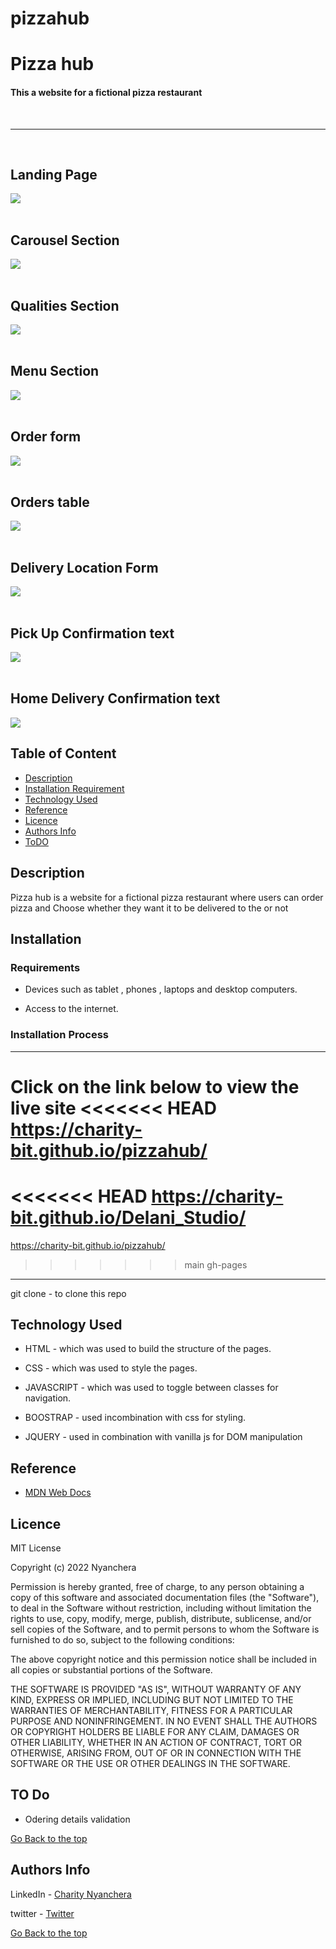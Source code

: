 # pizzahub


<h1>Pizza hub</h1>

<h4>This a website for a fictional pizza restaurant</h4>

<br>

<hr>
<br>

<h2>Landing Page</h2>
<img src="./images/landing.png">
<br>


<br>
<h2>Carousel Section</h2>
<img src="./images/carousel.png">
<br>

<br>
<h2>Qualities Section</h2>
<img src="./images/qualities.png">
<br>

<br>
<h2>Menu Section</h2>
<img src="./images/meu_img.png">
<br>

<br>
<h2>Order form</h2>
<img src="./images/order_form.png">
<br>

<br>
<h2>Orders table</h2>
<img src="./images/orders_table.png">
<br>

<br>
<h2>Delivery Location Form</h2>
<img src="./images/location.png">
<br>


<br>
<h2>Pick Up Confirmation text</h2>
<img src="./images/output.png">
<br>

<br>
<h2>Home Delivery Confirmation text</h2>
<img src="./images/del.png">
<br>




## Table of Content

- [Description](#description)
- [Installation Requirement](#Installation)
- [Technology Used](#technology-used)
- [Reference](#reference)
- [Licence](#licence)
- [Authors Info](#author-Info)
- [ToDO](#To-Do)

## Description

<p> Pizza hub is a website for a fictional pizza restaurant where users can order pizza and Choose whether they want it to be delivered to the or not</p>





## Installation

### Requirements

- Devices such as tablet , phones , laptops and desktop computers.

- Access to the internet.

### Installation Process

---

Click on the link below to view the live site
<<<<<<< HEAD
<a href="https://charity-bit.github.io/pizzahub">https://charity-bit.github.io/pizzahub/<a>
=======
<<<<<<< HEAD
<a href="https://charity-bit.github.io/Delani_Studio/">https://charity-bit.github.io/Delani_Studio/<a>
=======
<a href="https://charity-bit.github.io/pizzahub">https://charity-bit.github.io/pizzahub/<a>
>>>>>>> main
>>>>>>> gh-pages


---
<p>git clone - to clone this repo</p>

## Technology Used

- HTML - which was used to build the structure of the pages.

- CSS - which was used to style the pages.

- JAVASCRIPT - which was used to toggle between classes for navigation.

- BOOSTRAP - used incombination with css for styling.
- JQUERY - used in combination with vanilla js for DOM manipulation

## Reference

- <a href="https://developer.mozilla.org/en-US/"> MDN Web Docs</a>

## Licence
MIT License

Copyright (c) 2022 Nyanchera

Permission is hereby granted, free of charge, to any person obtaining a copy
of this software and associated documentation files (the "Software"), to deal
in the Software without restriction, including without limitation the rights
to use, copy, modify, merge, publish, distribute, sublicense, and/or sell
copies of the Software, and to permit persons to whom the Software is
furnished to do so, subject to the following conditions:

The above copyright notice and this permission notice shall be included in all
copies or substantial portions of the Software.

THE SOFTWARE IS PROVIDED "AS IS", WITHOUT WARRANTY OF ANY KIND, EXPRESS OR
IMPLIED, INCLUDING BUT NOT LIMITED TO THE WARRANTIES OF MERCHANTABILITY,
FITNESS FOR A PARTICULAR PURPOSE AND NONINFRINGEMENT. IN NO EVENT SHALL THE
AUTHORS OR COPYRIGHT HOLDERS BE LIABLE FOR ANY CLAIM, DAMAGES OR OTHER
LIABILITY, WHETHER IN AN ACTION OF CONTRACT, TORT OR OTHERWISE, ARISING FROM,
OUT OF OR IN CONNECTION WITH THE SOFTWARE OR THE USE OR OTHER DEALINGS IN THE
SOFTWARE.

 ## TO Do
  <ul>
    <li>Odering details validation </li>
      </ul>
 

 [Go Back to the top](#pizzahub)

## Authors Info

LinkedIn - [Charity Nyanchera](https://www.linkedin.com/in/charity-nyanchera-2679281a2/)

twitter - [Twitter](https://twitter.com/CcNyanchera)

[Go Back to the top](#pizzahub)
  
 




